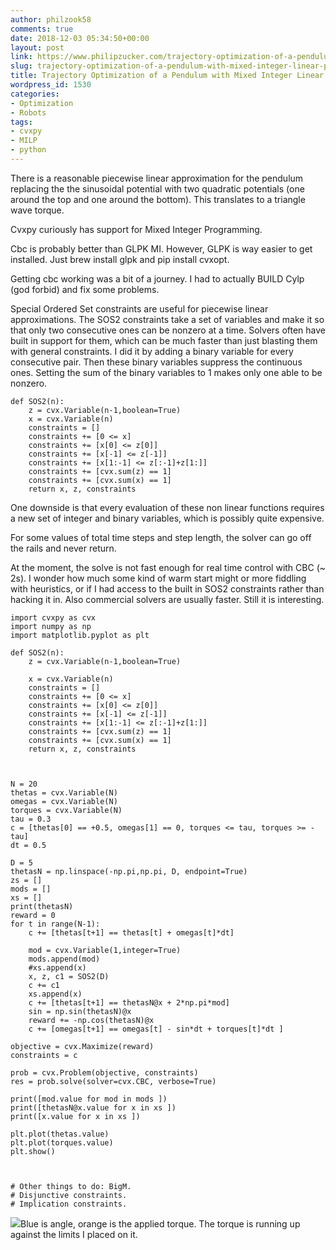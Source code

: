 ```yaml
---
author: philzook58
comments: true
date: 2018-12-03 05:34:50+00:00
layout: post
link: https://www.philipzucker.com/trajectory-optimization-of-a-pendulum-with-mixed-integer-linear-programming/
slug: trajectory-optimization-of-a-pendulum-with-mixed-integer-linear-programming
title: Trajectory Optimization of a Pendulum with Mixed Integer Linear Programming
wordpress_id: 1530
categories:
- Optimization
- Robots
tags:
- cvxpy
- MILP
- python
---
```


There is a reasonable piecewise linear approximation for the pendulum replacing the the sinusoidal potential with two quadratic potentials (one around the top and one around the bottom). This translates to a triangle wave torque.

Cvxpy curiously has support for Mixed Integer Programming.

Cbc is probably better than GLPK MI. However, GLPK is way easier to get installed. Just brew install glpk and pip install cvxopt.

Getting cbc working was a bit of a journey. I had to actually BUILD Cylp (god forbid) and fix some problems.

Special Ordered Set constraints are useful for piecewise linear approximations. The SOS2 constraints take a set of variables and make it so that only two consecutive ones can be nonzero at a time. Solvers often have built in support for them, which can be much faster than just blasting them with general constraints. I did it by adding a binary variable for every consecutive pair. Then these binary variables suppress the continuous ones. Setting the sum of the binary variables to 1 makes only one able to be nonzero.

    
    def SOS2(n):
    	z = cvx.Variable(n-1,boolean=True)
    	x = cvx.Variable(n)
    	constraints = []
    	constraints += [0 <= x]
    	constraints += [x[0] <= z[0]]
    	constraints += [x[-1] <= z[-1]]
    	constraints += [x[1:-1] <= z[:-1]+z[1:]]
    	constraints += [cvx.sum(z) == 1]
    	constraints += [cvx.sum(x) == 1]
    	return x, z, constraints




One downside is that every evaluation of these non linear functions requires a new set of integer and binary variables, which is possibly quite expensive.

For some values of total time steps and step length, the solver can go off the rails and never return.

At the moment, the solve is not fast enough for real time control with CBC (~ 2s). I wonder how much some kind of warm start might or more fiddling with heuristics, or if I had access to the built in SOS2 constraints rather than hacking it in. Also commercial solvers are usually faster. Still it is interesting.

    
    import cvxpy as cvx
    import numpy as np
    import matplotlib.pyplot as plt
    
    def SOS2(n):
    	z = cvx.Variable(n-1,boolean=True)
    
    	x = cvx.Variable(n)
    	constraints = []
    	constraints += [0 <= x]
    	constraints += [x[0] <= z[0]]
    	constraints += [x[-1] <= z[-1]]
    	constraints += [x[1:-1] <= z[:-1]+z[1:]]
    	constraints += [cvx.sum(z) == 1]
    	constraints += [cvx.sum(x) == 1]
    	return x, z, constraints
    
    
    
    N = 20
    thetas = cvx.Variable(N)
    omegas = cvx.Variable(N)
    torques = cvx.Variable(N)
    tau = 0.3
    c = [thetas[0] == +0.5, omegas[1] == 0, torques <= tau, torques >= -tau]
    dt = 0.5
    
    D = 5
    thetasN = np.linspace(-np.pi,np.pi, D, endpoint=True)
    zs = []
    mods = []
    xs = []
    print(thetasN)
    reward = 0
    for t in range(N-1):
    	c += [thetas[t+1] == thetas[t] + omegas[t]*dt]
    	
    	mod = cvx.Variable(1,integer=True)
    	mods.append(mod)
    	#xs.append(x)
    	x, z, c1 = SOS2(D)
    	c += c1
    	xs.append(x)
    	c += [thetas[t+1] == thetasN@x + 2*np.pi*mod]
    	sin = np.sin(thetasN)@x
    	reward += -np.cos(thetasN)@x
    	c += [omegas[t+1] == omegas[t] - sin*dt + torques[t]*dt ]
    
    objective = cvx.Maximize(reward)
    constraints = c
    
    prob = cvx.Problem(objective, constraints)
    res = prob.solve(solver=cvx.CBC, verbose=True)
    
    print([mod.value for mod in mods ])
    print([thetasN@x.value for x in xs ])
    print([x.value for x in xs ])
    
    plt.plot(thetas.value)
    plt.plot(torques.value)
    plt.show()
    
    
    
    # Other things to do: BigM. 
    # Disjunctive constraints.
    # Implication constraints.
    
    


[![](http://philzucker2.nfshost.com/wp-content/uploads/2018/12/mip_pend.png)](http://philzucker2.nfshost.com/wp-content/uploads/2018/12/mip_pend.png)Blue is angle, orange is the applied torque. The torque is running up against the limits I placed on it.
